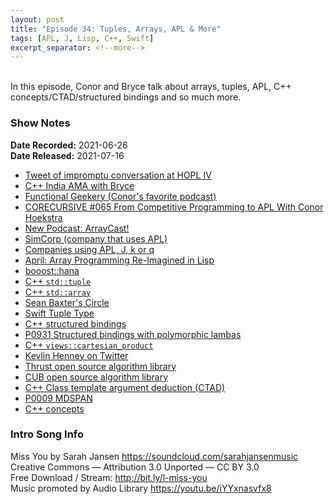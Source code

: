 ```yaml
---
layout: post
title: "Episode 34: Tuples, Arrays, APL & More"
tags: [APL, J, Lisp, C++, Swift]
excerpt_separator: <!--more-->
---
```


<div id="buzzsprout-player-8874371"></div>
<script src="https://www.buzzsprout.com/1501960/8874371-episode-34-tuples-arrays-apl-more.js?container_id=buzzsprout-player-8874371&player=small" type="text/javascript" charset="utf-8"></script>

<br>In this episode, Conor and Bryce talk about arrays, tuples, APL, C++ concepts/CTAD/structured bindings and so much more.

<!--more-->

### Show Notes

**Date Recorded:** 2021-06-26 <br>
**Date Released:** 2021-07-16

* [Tweet of impromptu conversation at HOPL IV](https://twitter.com/code_report/status/1407062396267544581?s=20)
* [C++ India AMA with Bryce](https://www.youtube.com/watch?v=LsNRdkTZWG4)
* [Functional Geekery (Conor's favorite podcast)](https://www.functionalgeekery.com/)
* [CORECURSIVE #065 From Competitive Programming to APL With Conor Hoekstra](https://corecursive.com/065-competitive-coding-with-conor-hoekstra/)
* [New Podcast: ArrayCast!](https://www.arraycast.com/)
* [SimCorp (company that uses APL)](https://www.simcorp.com/)
* [Companies using APL, J, k or q](https://github.com/interregna/arraylanguage-companies)
* [April: Array Programming Re-Imagined in Lisp](https://github.com/phantomics/april)
* [booost::hana](https://www.boost.org/doc/libs/1_61_0/libs/hana/doc/html/index.html)
* [C++ `std::tuple`](https://en.cppreference.com/w/cpp/utility/tuple)
* [C++ `std::array`](https://en.cppreference.com/w/cpp/container/array)
* [Sean Baxter's Circle](https://www.circle-lang.org/)
* [Swift Tuple Type](https://docs.swift.org/swift-book/ReferenceManual/Types.html)
* [C++ structured bindings](https://en.cppreference.com/w/cpp/language/structured_binding)
* [P0931 Structured bindings with polymorphic lambas](http://www.open-std.org/jtc1/sc22/wg21/docs/papers/2018/p0931r0.pdf)
* [C++ `views::cartesian_product`](http://www.open-std.org/jtc1/sc22/wg21/docs/papers/2021/p2374r1.html)
* [Kevlin Henney on Twitter](https://twitter.com/KevlinHenney)
* [Thrust open source algorithm library](https://docs.nvidia.com/cuda/thrust/index.html)
* [CUB open source algorithm library](https://nvlabs.github.io/cub/)
* [C++ Class template argument deduction (CTAD)](https://en.cppreference.com/w/cpp/language/class_template_argument_deduction)
* [P0009 MDSPAN](http://www.open-std.org/jtc1/sc22/wg21/docs/papers/2020/p0009r10.html)
* [C++ concepts](https://en.cppreference.com/w/cpp/language/constraints)

### Intro Song Info

Miss You by Sarah Jansen https://soundcloud.com/sarahjansenmusic<br>
Creative Commons — Attribution 3.0 Unported — CC BY 3.0<br>
Free Download / Stream: http://bit.ly/l-miss-you<br>
Music promoted by Audio Library https://youtu.be/iYYxnasvfx8<br>
